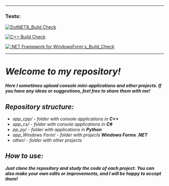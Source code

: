 -------------------------
### Tests:
[![DotNET8_Build Check](https://github.com/Schrodinger71/Lesson/actions/workflows/dotnet8_build_check.yml/badge.svg?branch=main)](https://github.com/Schrodinger71/Lesson/actions/workflows/dotnet8_build_check.yml)

[![C++ Build Check](https://github.com/Schrodinger71/Lesson/actions/workflows/build_cpp_check.yml/badge.svg?branch=main)](https://github.com/Schrodinger71/Lesson/actions/workflows/build_cpp_check.yml)

[![.NET Framework for WindowsForm`s_Build_Check](https://github.com/Schrodinger71/Lesson/actions/workflows/windowsForm_build_check.yml/badge.svg?branch=main)](https://github.com/Schrodinger71/Lesson/actions/workflows/windowsForm_build_check.yml)

--------------------------
# ***Welcome to my repository!***

***Here I sometimes upload console mini-applications and other projects. If you have any ideas or suggestions, feel free to share them with me!***

## ***Repository structure:***

- *app_cpp/ - folder with console applications in **C++***
- *app_cs/ - folder with console applications in **C#***
- *pp_py/ - folder with applications in **Python***
- *app_Windows Form/ - folder with projects **Windows Forms .NET***
- *other/ - folder with other projects*


## ***How to use:***

***Just clone the repository and study the code of each project. You can also make your own edits or improvements, and I will be happy to accept them!***

